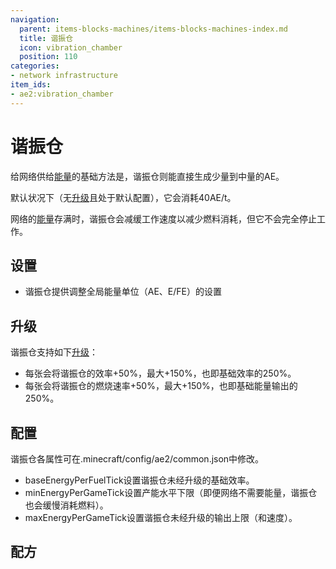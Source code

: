 ```yaml
---
navigation:
  parent: items-blocks-machines/items-blocks-machines-index.md
  title: 谐振仓
  icon: vibration_chamber
  position: 110
categories:
- network infrastructure
item_ids:
- ae2:vibration_chamber
---
```


# 谐振仓

<BlockImage id="vibration_chamber" p:active="true" scale="8" />

给网络供给[能量](../ae2-mechanics/energy.md)的基础方法是<ItemLink id="energy_acceptor" />，谐振仓则能直接生成少量到中量的AE。

默认状况下（无[升级](upgrade_cards.md)且处于默认配置），它会消耗40AE/t。

网络的[能量](../ae2-mechanics/energy.md)存满时，谐振仓会减缓工作速度以减少燃料消耗，但它不会完全停止工作。

## 设置

*   谐振仓提供调整全局能量单位（AE、E/FE）的设置

## 升级

谐振仓支持如下[升级](upgrade_cards.md)：

*   每张<ItemLink id="energy_card" />会将谐振仓的效率+50%，最大+150%，也即基础效率的250%。
*   每张<ItemLink id="speed_card" />会将谐振仓的燃烧速率+50%，最大+150%，也即基础能量输出的250%。

## 配置

谐振仓各属性可在.minecraft/config/ae2/common.json中修改。

*   baseEnergyPerFuelTick设置谐振仓未经升级的基础效率。
*   minEnergyPerGameTick设置产能水平下限（即便网络不需要能量，谐振仓也会缓慢消耗燃料）。
*   maxEnergyPerGameTick设置谐振仓未经升级的输出上限（和速度）。

## 配方

<RecipeFor id="vibration_chamber" />

